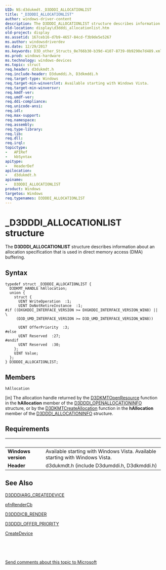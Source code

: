 ```yaml
---
UID: NS:d3dukmdt._D3DDDI_ALLOCATIONLIST
title: "_D3DDDI_ALLOCATIONLIST"
author: windows-driver-content
description: The D3DDDI_ALLOCATIONLIST structure describes information about an allocation specification that is used in direct memory access (DMA) buffering.
old-location: display\d3dddi_allocationlist.htm
old-project: display
ms.assetid: 167ceb16-d7b9-4657-84cd-f3b9de5e5267
ms.author: windowsdriverdev
ms.date: 12/29/2017
ms.keywords: D3D_other_Structs_0e766b30-b39d-4107-8739-0b9290e7d489.xml, _D3DDDI_ALLOCATIONLIST, d3dukmdt/D3DDDI_ALLOCATIONLIST, display.d3dddi_allocationlist, D3DDDI_ALLOCATIONLIST, D3DDDI_ALLOCATIONLIST structure [Display Devices]
ms.prod: windows-hardware
ms.technology: windows-devices
ms.topic: struct
req.header: d3dukmdt.h
req.include-header: D3dumddi.h, D3dkmddi.h
req.target-type: Windows
req.target-min-winverclnt: Available starting with Windows Vista.
req.target-min-winversvr: 
req.kmdf-ver: 
req.umdf-ver: 
req.ddi-compliance: 
req.unicode-ansi: 
req.idl: 
req.max-support: 
req.namespace: 
req.assembly: 
req.type-library: 
req.lib: 
req.dll: 
req.irql: 
topictype:
-	APIRef
-	kbSyntax
apitype:
-	HeaderDef
apilocation:
-	d3dukmdt.h
apiname:
-	D3DDDI_ALLOCATIONLIST
product: Windows
targetos: Windows
req.typenames: D3DDDI_ALLOCATIONLIST
---
```


# _D3DDDI_ALLOCATIONLIST structure
The <b>D3DDDI_ALLOCATIONLIST</b> structure describes information about an allocation specification that is used in direct memory access (DMA) buffering.

## Syntax
````
typedef struct _D3DDDI_ALLOCATIONLIST {
  D3DKMT_HANDLE hAllocation;
  union {
    struct {
      UINT WriteOperation  :1;
      UINT DoNotRetireInstance  :1;
#if ((DXGKDDI_INTERFACE_VERSION >= DXGKDDI_INTERFACE_VERSION_WIN8) || \
     (D3D_UMD_INTERFACE_VERSION >= D3D_UMD_INTERFACE_VERSION_WIN8))

      UINT OfferPriority  :3;
#else 
      UINT Reserved  :27;
#endif 
      UINT Reserved  :30;
    };
    UINT Value;
  };
} D3DDDI_ALLOCATIONLIST;
````

## Members


`hAllocation`

[in] The allocation handle returned by the <a href="..\d3dkmthk\nf-d3dkmthk-d3dkmtopenresource.md">D3DKMTOpenResource</a> function in the <b>hAllocation</b> member of the <a href="..\d3dukmdt\ns-d3dukmdt-_d3dddi_openallocationinfo.md">D3DDDI_OPENALLOCATIONINFO</a>   structure, or by the <a href="..\d3dkmthk\nf-d3dkmthk-d3dkmtcreateallocation.md">D3DKMTCreateAllocation</a> function in the <b>hAllocation</b> member of the <a href="..\d3dukmdt\ns-d3dukmdt-_d3dddi_allocationinfo.md">D3DDDI_ALLOCATIONINFO</a> structure.


## Requirements
| &nbsp; | &nbsp; |
| ---- |:---- |
| **Windows version** | Available starting with Windows Vista. Available starting with Windows Vista. |
| **Header** | d3dukmdt.h (include D3dumddi.h, D3dkmddi.h) |

## See Also

<a href="..\d3dumddi\ns-d3dumddi-_d3dddiarg_createdevice.md">D3DDDIARG_CREATEDEVICE</a>

<a href="..\d3dumddi\nc-d3dumddi-pfnd3dddi_rendercb.md">pfnRenderCb</a>

<a href="..\d3dumddi\ns-d3dumddi-_d3dddicb_render.md">D3DDDICB_RENDER</a>

<a href="..\d3dukmdt\ne-d3dukmdt-_d3dddi_offer_priority.md">D3DDDI_OFFER_PRIORITY</a>

<a href="..\d3dumddi\nc-d3dumddi-pfnd3dddi_createdevice.md">CreateDevice</a>

 

 

<a href="mailto:wsddocfb@microsoft.com?subject=Documentation%20feedback [display\display]:%20D3DDDI_ALLOCATIONLIST structure%20 RELEASE:%20(12/29/2017)&amp;body=%0A%0APRIVACY STATEMENT%0A%0AWe use your feedback to improve the documentation. We don't use your email address for any other purpose, and we'll remove your email address from our system after the issue that you're reporting is fixed. While we're working to fix this issue, we might send you an email message to ask for more info. Later, we might also send you an email message to let you know that we've addressed your feedback.%0A%0AFor more info about Microsoft's privacy policy, see http://privacy.microsoft.com/en-us/default.aspx." title="Send comments about this topic to Microsoft">Send comments about this topic to Microsoft</a>